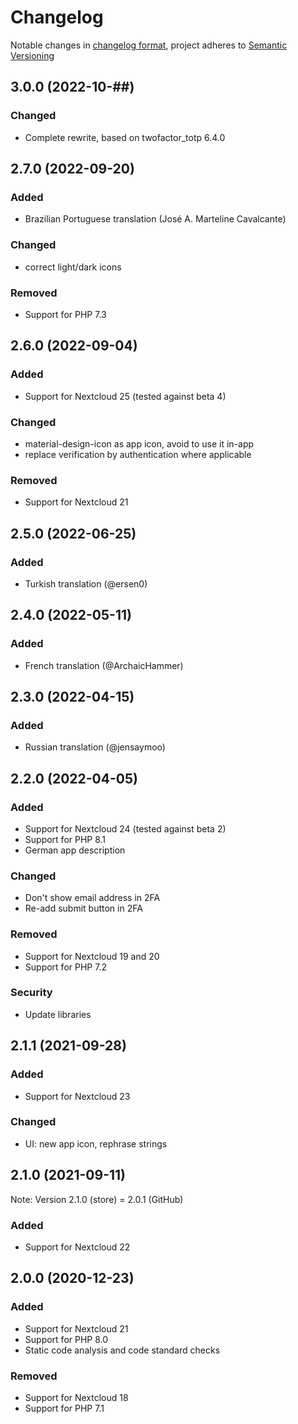 # Changelog
Notable changes in [changelog format](https://keepachangelog.com/en/1.0.0/), project adheres to [Semantic Versioning](https://semver.org/spec/v2.0.0.html)

## 3.0.0 (2022-10-##)
### Changed
- Complete rewrite, based on twofactor_totp 6.4.0

## 2.7.0 (2022-09-20)
### Added
- Brazilian Portuguese translation (José A. Marteline Cavalcante)
### Changed
- correct light/dark icons
### Removed
- Support for PHP 7.3

## 2.6.0 (2022-09-04)
### Added
- Support for Nextcloud 25 (tested against beta 4)
### Changed
- material-design-icon as app icon, avoid to use it in-app
- replace verification by authentication where applicable
### Removed
- Support for Nextcloud 21

## 2.5.0 (2022-06-25)
### Added
- Turkish translation (@ersen0)

## 2.4.0 (2022-05-11)
### Added
- French translation (@ArchaicHammer)

## 2.3.0 (2022-04-15)
### Added
- Russian translation (@jensaymoo)

## 2.2.0 (2022-04-05)
### Added
- Support for Nextcloud 24 (tested against beta 2)
- Support for PHP 8.1
- German app description
### Changed
- Don't show email address in 2FA
- Re-add submit button in 2FA
### Removed
- Support for Nextcloud 19 and 20
- Support for PHP 7.2
### Security
- Update libraries

## 2.1.1 (2021-09-28)
### Added
- Support for Nextcloud 23
### Changed
- UI: new app icon, rephrase strings

## 2.1.0 (2021-09-11)
Note: Version 2.1.0 (store) = 2.0.1 (GitHub)
### Added
- Support for Nextcloud 22

## 2.0.0 (2020-12-23)
### Added
- Support for Nextcloud 21
- Support for PHP 8.0
- Static code analysis and code standard checks
### Removed
- Support for Nextcloud 18
- Support for PHP 7.1
